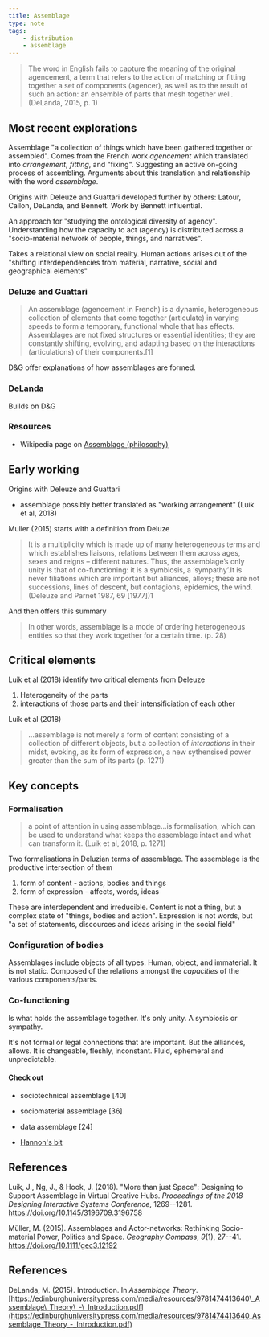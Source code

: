 ```yaml
---
title: Assemblage
type: note
tags: 
    - distribution
    - assemblage
---
```





> The word in English fails to capture the meaning of the original agencement, a term that refers to the action of matching or fitting together a set of components (agencer), as well as to the result of such an action: an ensemble of parts that mesh together well. (DeLanda, 2015, p. 1)

## Most recent explorations

Assemblage "a collection of things which have been gathered together or assembled". Comes from the French work _agencement_ which translated into _arrangement_, _fitting_, and "fixing". Suggesting an active on-going process of assembling. Arguments about this translation and relationship with the word _assemblage_.

Origins with Deleuze and Guattari developed further by others: Latour, Callon, DeLanda, and Bennett. Work by Bennett influential.

An approach for "studying the ontological diversity of agency". Understanding how the capacity to act (agency) is distributed across a "socio-material network of people, things, and narratives". 

Takes a relational view on social reality. Human actions arises out of the "shifting interdependencies from material, narrative, social and geographical elements"

### Deluze and Guattari

> An assemblage (agencement in French) is a dynamic, heterogeneous collection of elements that come together (articulate) in varying speeds to form a temporary, functional whole that has effects. Assemblages are not fixed structures or essential identities; they are constantly shifting, evolving, and adapting based on the interactions (articulations) of their components.[1]

D&G offer explanations of how assemblages are formed.

### DeLanda

Builds on D&G

### Resources

- Wikipedia page on [Assemblage (philosophy)](https://en.wikipedia.org/wiki/Assemblage_(philosophy))


## Early working

Origins with Deleuze and Guattari

- assemblage possibly better translated as "working arrangement" (Luik et al, 2018)

Muller (2015) starts with a definition from Deluze

> It is a multiplicity which is made up of many heterogeneous terms and which establishes liaisons, relations between them across ages, sexes and reigns – different natures. Thus, the assemblage’s only unity is that of co-functioning: it is a symbiosis, a ‘sympathy’.It is never filiations which are important but alliances, alloys; these are not successions, lines of descent, but contagions, epidemics, the wind. (Deleuze and Parnet 1987, 69 [1977])1 

And then offers this summary 

> In other words, assemblage is a mode of ordering heterogeneous entities so that they work together for a certain time. (p. 28)

## Critical elements

Luik et al (2018) identify two critical elements from Deleuze

1. Heterogeneity of the parts
2. interactions of those parts and their intensificiation of each other

Luik et al (2018)

> ...assemblage is not merely a form of content consisting of a collection of different objects, but a collection of *interactions* in their midst, evoking, as its form of expression, a new sythensised power greater than the sum of its parts (p. 1271)

## Key concepts

### Formalisation

> a point of attention in using assemblage...is formalisation, which can be used to understand what keeps the assemblage intact and what can transform it. (Luik et al, 2018, p. 1271)

Two formalisations in Deluzian terms of assemblage.  The assemblage is the productive intersection of them

1. form of content - actions, bodies and things
2. form of expression - affects, words, ideas

These are interdependent and irreducible. Content is not a thing, but a complex state of "things, bodies and action".  Expression is not words, but "a set of statements, discources and ideas arising in the social field"

### Configuration of bodies

Assemblages include objects of all types. Human, object, and immaterial. It is not static. Composed of the relations amongst the *capacities* of the various components/parts.

### Co-functioning

Is what holds the assemblage together. It's only unity. A symbiosis or sympathy.

It's not formal or legal connections that are important. But the alliances, allows. It is changeable, fleshly, inconstant. Fluid, ephemeral and unpredictable.

#### Check out

- sociotechnical assemblage [40]
- sociomaterial assemblage [36]
- data assemblage [24]

- [Hannon's bit](https://ajet.org.au/index.php/AJET/article/view/1178/406)
 
## References

Luik, J., Ng, J., & Hook, J. (2018). "More than just Space": Designing to Support Assemblage in Virtual Creative Hubs. *Proceedings of the 2018 Designing Interactive Systems Conference*, 1269--1281\. <https://doi.org/10.1145/3196709.3196758>

Müller, M. (2015). Assemblages and Actor-networks: Rethinking Socio-material Power, Politics and Space. *Geography Compass*, *9*(1), 27--41. <https://doi.org/10.1111/gec3.12192>

## References

DeLanda, M. (2015). Introduction. In *Assemblage Theory*. [https://edinburghuniversitypress.com/media/resources/9781474413640\_Assemblage\_Theory\_-\_Introduction.pdf](https://edinburghuniversitypress.com/media/resources/9781474413640_Assemblage_Theory_-_Introduction.pdf)


